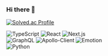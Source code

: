 ### Hi there 👋

<!--
**e-juhee/e-juhee** is a ✨ _special_ ✨ repository because its `README.md` (this file) appears on your GitHub profile.

Here are some ideas to get you started:

- 🔭 I’m currently working on ...
- 🌱 I’m currently learning ...
- 👯 I’m looking to collaborate on ...
- 🤔 I’m looking for help with ...
- 💬 Ask me about ...
- 📫 How to reach me: ...
- 😄 Pronouns: ...
- ⚡ Fun fact: ...
-->
[![Solved.ac Profile](http://mazassumnida.wtf/api/v2/generate_badge?boj=juhee971204)](https://solved.ac/juhee971204/)

![TypeScript](https://img.shields.io/badge/TypeScript-3178C6.svg?&style=for-the-badge&logo=TypeScript&logoColor=FFFFFF)
![React](https://img.shields.io/badge/React-61DAFB.svg?&style=for-the-badge&logo=React&logoColor=fff)
![Next.js](https://img.shields.io/badge/Next.js-000.svg?&style=for-the-badge&logo=Next.js&logoColor=fff)
<br/>
![GraphQL](https://img.shields.io/badge/GraphQL-E10098.svg?&style=for-the-badge&logo=GraphQL&logoColor=fff)
![Apollo-Client](https://img.shields.io/badge/ApolloClient-311C87.svg?&style=for-the-badge&logo=ApolloGraphQL&logoColor=fff)
![Emotion](https://img.shields.io/badge/Emotion-d061b8.svg?&style=for-the-badge&logo=Emotion&logoColor=fff)
<br/>
![Python](https://img.shields.io/badge/Python-3776AB.svg?&style=for-the-badge&logo=Python&logoColor=fff)
